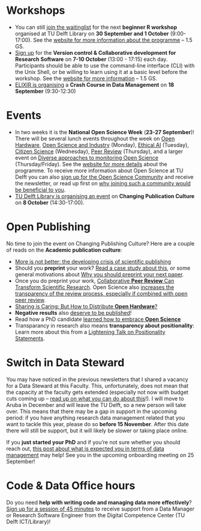 
# Workshops
* You can still [join the waitinglist](https://www.eventbrite.nl/e/data-carpentry-for-social-sciences-humanities-september-30-october-1-tickets-970365458207) for the next **beginner R workshop** organised at TU Delft Library on **30 September and 1 October** (9:00-17:00).
See the [website for more information about the programme](https://4turesearchdata-carpentries.github.io/2024-09-30-ldev-delft/) – 1.5 GS.
* [Sign up](https://www.eventbrite.com/e/version-control-collaborative-development-for-research-software-tickets-970413622267) for the **Version control & Collaborative development for Research Software** on **7-10 October** (13:00 - 17:15) each day.
Participants should be able to use the command-line interface (CLI) with the Unix Shell, or be willing to learn using it at a basic level before the workshop.
See the [website for more information]( https://www.tudelft.nl/en/library/research-data-management/r/training-events/training-for-researchers/version-control-collaborative-development-for-research-software) – 1.5 GS. 
* [ELIXIR is organising](https://elixir.ut.ee/news/2024/08/22/crash_course_DM/) a **Crash Course in Data Management** on **18 September** (9:30-12:30)

# Events 
* In two weeks it is the **National Open Science Week** (**23-27 September**)!
There will be several lunch events throughout the week on [Open Hardware]( https://www.eventbrite.nl/e/universities-and-open-hardware-tickets-996158144827), [Open Science and Industry](https://www.eventbrite.nl/e/open-science-and-industry-partnership-challenges-and-opportunities-tickets-998481263337) (Monday), [Ethical AI](https://www.eventbrite.com/e/4turesearchdata-roadshow-2024-ethical-ai-tickets-952235571227) (Tuesday), [Citizen Science](https://www.eventbrite.nl/e/beyond-the-lab-harnessing-the-power-of-science-with-citizens-tickets-996220330827) (Wednesday), [Peer Review](https://www.eventbrite.nl/e/peer-review-showdown-navigating-the-future-of-scholarly-publishing-tickets-1001217567697) (Thursday), and a larger event on [Diverse approaches to monitoring Open Science]( https://www.eventbrite.com/e/diverse-approaches-to-monitoring-open-science-tickets-940907970067) (Thursday/Friday).
See the [website for more details](https://www.tudelft.nl/en/open-science/open-science-week) about the programme.
To receive more information about Open Science at TU Delft you can also [sign up for the Open Science Community](https://osc-delft.github.io/join) and receive the newsletter, or read up first on [why joining such a community would be beneficial to you](https://ecrlife.org/ecrs-and-scientific-communities/). 
* [TU Delft Library is organising an event](https://www.aanmelder.nl/158259/home) on **Changing Publication Culture** on **8 October** (14:30-17:00).

# Open Publishing
No time to join the event on Changing Publishing Culture? Here are a couple of reads on the **Academic publication culture**: 
- [More is not better: the developing crisis of scientific publishing](https://council.science/blog/more-is-not-better-the-developing-crisis-of-scientific-publishing/)
- Should you **preprint** your work? [Read a case study about this](https://www.medpagetoday.com/opinion/faustfiles/110936), or some general motivations about [Why you should preprint your next paper](https://elifesciences.org/inside-elife/85d36b45/open-science-why-you-should-preprint-your-next-paper).
- Once you do preprint your work, [Collaborative **Peer Review** Can Transform Scientific Research](https://content.prereview.org/how-collaborative-peer-review-can-transform-scientific-research/).
Open Science also [increases the transparency of the review process, especially if combined with open peer review](https://www.ucpress.edu/blog-posts/60337-peer-review-week-2022-an-interview-with-collabra-psychologys-eiko-fried). 
- [Sharing is Caring: But How to Distribute **Open Hardware**?](https://blog.addgene.org/sharing-is-caring-but-how-to-distribute-open-hardware)
- **Negative results** also [deserve to be published](https://www.tue.nl/en/news-and-events/news-overview/24-06-2024-even-negative-research-findings-deserve-to-be-published-others-can-learn-from-them)! 
- Read how a PhD candidate [learned how to embrace **Open Science**](https://www.science.org/content/article/how-i-learned-embrace-open-science)
- Transparancy in research also means **transparency about positionality**: Learn more about this from a [Lightening Talk on Positionality Statements](https://www.youtube.com/watch?v=9FS4ve0M1Ls). 

# Switch in Data Steward
You may have noticed in the previous newsletters that I shared a vacancy for a Data Steward at this Faculty. 
This, unfortunately, does not mean that the capacity at the faculty gets extended (especially not now with budget cuts coming up – [read up on what you can do about this](https://crookedtimber.org/2024/09/06/action-list-to-protect-universities-from-budget-cuts/)!). 
I will move to Aruba in December and will leave the TU Delft, so a new person will take over. 
This means that there may be a gap in support in the upcoming period: if you have anything research data management related that you want to tackle this year, please do so **before 15 November**. 
After this date there will still be support, but it will likely be slower or taking place online.

If you **just started your PhD** and if you’re not sure whether you should reach out, [this post about what is expected you in terms of data management](https://estherplomp.github.io/TNW-OS-support/posts/DMP-PhD/) may help! 
See you in the upcoming onboarding meeting on 25 September!

# Code & Data Office hours
Do you need **help with writing code and managing data more effectively**? 
[Sign up for a session of 45 minutes](https://www.tudelft.nl/en/library/support/library-for-researchers/setting-up-research/dcc/code-data-office-hours) to receive support from a Data Manager or Research Software Engineer from the Digital Competence Center (TU Delft ICT/Library)! 
